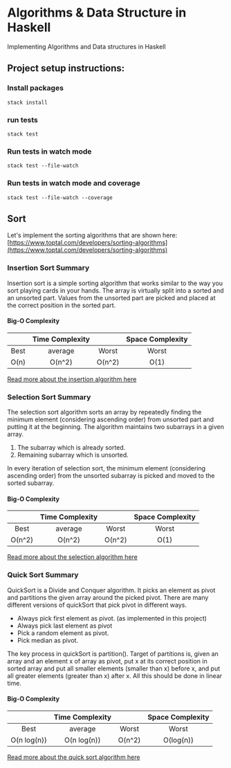 
# Algorithms & Data Structure in Haskell

Implementing Algorithms and Data structures in Haskell

## Project setup instructions:

### Install packages

```
stack install
```

### run tests
```
stack test
```

### Run tests in watch mode

```
stack test --file-watch
```

### Run tests in watch mode and coverage

```
stack test --file-watch --coverage
```

## Sort

Let's implement the sorting algorithms that are shown here: [https://www.toptal.com/developers/sorting-algorithms](https://www.toptal.com/developers/sorting-algorithms)

### Insertion Sort Summary

Insertion sort is a simple sorting algorithm that works similar to the way you sort playing cards in your hands. The array is virtually split into a sorted and an unsorted part. Values from the unsorted part are picked and placed at the correct position in the sorted part.

#### Big-O Complexity

|                 | Time Complexity |                 |  Space Complexity  |
| :-------------: | :-------------: | :-------------: | :----------------: |
|       Best      |     average     |       Worst     |        Worst       |
|       O(n)      |     O(n^2)      |       O(n^2)    |        O(1)        |


[Read more about the insertion algorithm here](https://www.geeksforgeeks.org/insertion-sort/)

### Selection Sort Summary

The selection sort algorithm sorts an array by repeatedly finding the minimum element (considering ascending order) from unsorted part and putting it at the beginning. The algorithm maintains two subarrays in a given array.

1) The subarray which is already sorted.
2) Remaining subarray which is unsorted.

In every iteration of selection sort, the minimum element (considering ascending order) from the unsorted subarray is picked and moved to the sorted subarray.

#### Big-O Complexity

|                 | Time Complexity |                 |  Space Complexity  |
| :-------------: | :-------------: | :-------------: | :----------------: |
|       Best      |     average     |       Worst     |        Worst       |
|      O(n^2)     |     O(n^2)      |       O(n^2)    |        O(1)        |

[Read more about the selection algorithm here](https://www.geeksforgeeks.org/selection-sort/)

### Quick Sort Summary

QuickSort is a Divide and Conquer algorithm. It picks an element as pivot and partitions the given array around the picked pivot. There are many different versions of quickSort that pick pivot in different ways.

- Always pick first element as pivot. (as implemented in this project)
- Always pick last element as pivot
- Pick a random element as pivot.
- Pick median as pivot.

The key process in quickSort is partition(). Target of partitions is, given an array and an element x of array as pivot, put x at its correct position in sorted array and put all smaller elements (smaller than x) before x, and put all greater elements (greater than x) after x. All this should be done in linear time.

#### Big-O Complexity

|                 | Time Complexity |                 |  Space Complexity  |
| :-------------: | :-------------: | :-------------: | :----------------: |
|       Best      |     average     |       Worst     |        Worst       |
|    O(n log(n))  |    O(n log(n))  |       O(n^2)    |        O(log(n))        |


[Read more about the quick sort algorithm here](https://www.geeksforgeeks.org/quick-sort/)
